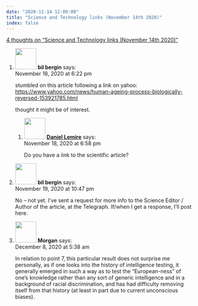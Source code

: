 ```yaml
---
date: "2020-11-14 12:00:00"
title: "Science and Technology links (November 14th 2020)"
index: false
---
```


[4 thoughts on &ldquo;Science and Technology links (November 14th 2020)&rdquo;](/lemire/blog/2020/11-14-science-and-technology-links-november-14th-2020)

<ol class="comment-list">
<li id="comment-558650" class="comment even thread-even depth-1 parent">
<div class="comment-author vcard">
<img alt src="https://secure.gravatar.com/avatar/daa05a16b181ddff4f23eee28f6e8d58?s=56&#038;d=mm&#038;r=g" srcset="https://secure.gravatar.com/avatar/daa05a16b181ddff4f23eee28f6e8d58?s=112&#038;d=mm&#038;r=g 2x" class="avatar avatar-56 photo" height="56" width="56" decoding="async" /> <b class="fn">bil bergin</b> <span class="says">says:</span> </div>
<div class="comment-metadata"><time datetime="2020-11-18T18:22:29+00:00">November 18, 2020 at 6:22 pm</time></a> </div>
<div class="comment-content">
<p>stumbled on this article following a link on yahoo:<br/>
<a href="https://www.yahoo.com/news/human-ageing-process-biologically-reversed-153921785.html" rel="nofollow ugc">https://www.yahoo.com/news/human-ageing-process-biologically-reversed-153921785.html</a></p>
<p>thought it might be of interest.</p>
</div>
<ol class="children">
<li id="comment-558654" class="comment byuser comment-author-lemire bypostauthor odd alt depth-2">
<div class="comment-author vcard">
<img alt src="https://secure.gravatar.com/avatar/2ca999bef9535950f5b84281a4dab006?s=56&#038;d=mm&#038;r=g" srcset="https://secure.gravatar.com/avatar/2ca999bef9535950f5b84281a4dab006?s=112&#038;d=mm&#038;r=g 2x" class="avatar avatar-56 photo" height="56" width="56" decoding="async" /> <b class="fn"><a href="https://lemire.me/en/" class="url" rel="ugc">Daniel Lemire</a></b> <span class="says">says:</span> </div>
<div class="comment-metadata"><time datetime="2020-11-18T18:58:04+00:00">November 18, 2020 at 6:58 pm</time></a> </div>
<div class="comment-content">
<p>Do you have a link to the scientific article?</p>
</div>
</li>
</ol>
</li>
<li id="comment-558772" class="comment even thread-odd thread-alt depth-1">
<div class="comment-author vcard">
<img alt src="https://secure.gravatar.com/avatar/daa05a16b181ddff4f23eee28f6e8d58?s=56&#038;d=mm&#038;r=g" srcset="https://secure.gravatar.com/avatar/daa05a16b181ddff4f23eee28f6e8d58?s=112&#038;d=mm&#038;r=g 2x" class="avatar avatar-56 photo" height="56" width="56" loading="lazy" decoding="async" /> <b class="fn">bil bergin</b> <span class="says">says:</span> </div>
<div class="comment-metadata"><time datetime="2020-11-19T22:47:29+00:00">November 19, 2020 at 10:47 pm</time></a> </div>
<div class="comment-content">
<p>No &#8211; not yet. I&rsquo;ve sent a request for more info to the Science Editor / Author of the article, at the Telegraph. If/when I get a response, I&rsquo;ll post here.</p>
</div>
</li>
<li id="comment-561211" class="comment odd alt thread-even depth-1">
<div class="comment-author vcard">
<img alt src="https://secure.gravatar.com/avatar/82c1c055394e826671d07fb4197710c2?s=56&#038;d=mm&#038;r=g" srcset="https://secure.gravatar.com/avatar/82c1c055394e826671d07fb4197710c2?s=112&#038;d=mm&#038;r=g 2x" class="avatar avatar-56 photo" height="56" width="56" loading="lazy" decoding="async" /> <b class="fn">Morgan</b> <span class="says">says:</span> </div>
<div class="comment-metadata"><time datetime="2020-12-08T05:38:51+00:00">December 8, 2020 at 5:38 am</time></a> </div>
<div class="comment-content">
<p>In relation to point 7, this particular result does not surprise me personally, as if one looks into the history of intelligence testing, it generally emerged in such a way as to test the &ldquo;European-ness&rdquo; of one&rsquo;s knowledge rather than any sort of generic intelligence and in a background of racial discrimination, and has had difficulty removing itself from that history (at least in part due to current unconscious biases).</p>
</div>
</li>
</ol>
